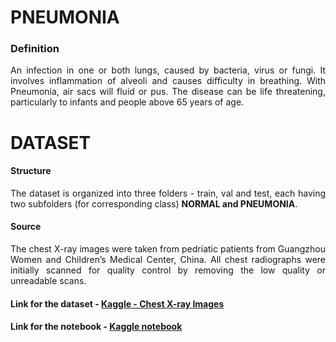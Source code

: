 # PNEUMONIA
### Definition
<div style = "text-align: justify">An infection in one or both lungs, caused by bacteria, virus or fungi. It involves inflammation of alveoli and causes difficulty in breathing. With Pneumonia, air sacs will fluid or pus. The disease can be life threatening, particularly to infants and people above 65 years of age.</div>

# DATASET

#### Structure
<div style = "text-align: justify">The dataset is organized into three folders - train, val and test, each having two subfolders (for corresponding class) <b>NORMAL and PNEUMONIA</b>.</div>

#### Source
<div style = "text-align: justify">The chest X-ray images were taken from pedriatic patients from Guangzhou Women and Children’s Medical Center, China. All chest radiographs were initially scanned for quality control by removing the low quality or unreadable scans.</div>

#### Link for the dataset - [Kaggle - Chest X-ray Images](https://www.kaggle.com/paultimothymooney/chest-xray-pneumonia)
#### Link for the notebook - [Kaggle notebook](https://www.kaggle.com/shiratorizawa/pnuemonia-detection-using-cnn)
